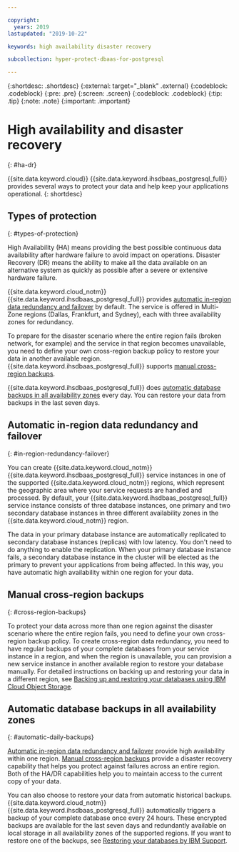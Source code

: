 ```yaml
---

copyright:
  years: 2019
lastupdated: "2019-10-22"

keywords: high availability disaster recovery

subcollection: hyper-protect-dbaas-for-postgresql

---
```


{:shortdesc: .shortdesc}
{:external: target="_blank" .external}
{:codeblock: .codeblock}
{:pre: .pre}
{:screen: .screen}
{:codeblock: .codeblock}
{:tip: .tip}
{:note: .note}
{:important: .important}

# High availability and disaster recovery
{: #ha-dr}

{{site.data.keyword.cloud}} {{site.data.keyword.ihsdbaas_postgresql_full}} provides several ways to protect your data and help keep your applications operational.
{: shortdesc}

## Types of protection
{: #types-of-protection}

High Availability (HA) means providing the best possible continuous data availability after hardware failure to avoid impact on operations. Disaster Recovery (DR) means the ability to make all the data available on an alternative system as quickly as possible after a severe or extensive hardware failure.

{{site.data.keyword.cloud_notm}} {{site.data.keyword.ihsdbaas_postgresql_full}} provides [automatic in-region data redundancy and failover](/docs/services/hyper-protect-dbaas-for-postgresql?topic=hyper-protect-dbaas-for-postgresql-ha-dr#in-region-redundancy-failover) by default. The service is offered in Multi-Zone regions (Dallas, Frankfurt, and Sydney), each with three availability zones for redundancy.

To prepare for the disaster scenario where the entire region fails (broken network, for example) and the service in that region becomes unavailable, you need to define your own cross-region backup policy to restore your data in another available region. {{site.data.keyword.ihsdbaas_postgresql_full}} supports [manual cross-region backups](/docs/services/hyper-protect-dbaas-for-postgresql?topic=hyper-protect-dbaas-for-postgresql-ha-dr#cross-region-backups).

{{site.data.keyword.ihsdbaas_postgresql_full}} does [automatic database backups in all availability zones](/docs/services/hyper-protect-dbaas-for-postgresql?topic=hyper-protect-dbaas-for-postgresql-ha-dr#automatic-daily-backups) every day. You can restore your data from backups in the last seven days.

## Automatic in-region data redundancy and failover
{: #in-region-redundancy-failover}

You can create {{site.data.keyword.cloud_notm}} {{site.data.keyword.ihsdbaas_postgresql_full}} service instances in one of the supported {{site.data.keyword.cloud_notm}} regions, which represent the geographic area where your service requests are handled and processed. By default, your {{site.data.keyword.ihsdbaas_postgresql_full}} service instance consists of three database instances, one primary and two secondary database instances in three different availability zones in the {{site.data.keyword.cloud_notm}} region.

The data in your primary database instance are automatically replicated to secondary database instances (replicas) with low latency. You don't need to do anything to enable the replication. When your primary database instance fails, a secondary database instance in the cluster will be elected as the primary to prevent your applications from being affected. In this way, you have automatic high availability within one region for your data.

## Manual cross-region backups
{: #cross-region-backups}

To protect your data across more than one region against the disaster scenario where the entire region fails, you need to define your own cross-region backup policy. To create cross-region data redundancy, you need to have regular backups of your complete databases from your service instance in a region, and when the region is unavailable, you can provision a new service instance in another available region to restore your database manually. For detailed instructions on backing up and restoring your data in a different region, see [Backing up and restoring your databases using IBM Cloud Object Storage](/docs/services/hyper-protect-dbaas-for-postgresql?topic=hyper-protect-dbaas-for-postgresql-backup_postgresql_databases).

## Automatic database backups in all availability zones
{: #automatic-daily-backups}

[Automatic in-region data redundancy and failover](/docs/services/hyper-protect-dbaas-for-postgresql?topic=hyper-protect-dbaas-for-postgresql-ha-dr#in-region-redundancy-failover) provide high availability within one region. [Manual cross-region backups](/docs/services/hyper-protect-dbaas-for-postgresql?topic=hyper-protect-dbaas-for-postgresql-ha-dr#cross-region-backups) provide a disaster recovery capability that helps you protect against failures across an entire region. Both of the HA/DR capabilities help you to maintain access to the current copy of your data.

You can also choose to restore your data from automatic historical backups. {{site.data.keyword.cloud_notm}} {{site.data.keyword.ihsdbaas_postgresql_full}} automatically triggers a backup of your complete database once every 24 hours. These encrypted backups are available for the last seven days and redundantly available on local storage in all availability zones of the supported regions. If you want to restore one of the backups, see [Restoring your databases by IBM Support](/docs/services/hyper-protect-dbaas-for-postgresql?topic=hyper-protect-dbaas-for-postgresql-restore_postgresql_databases).
